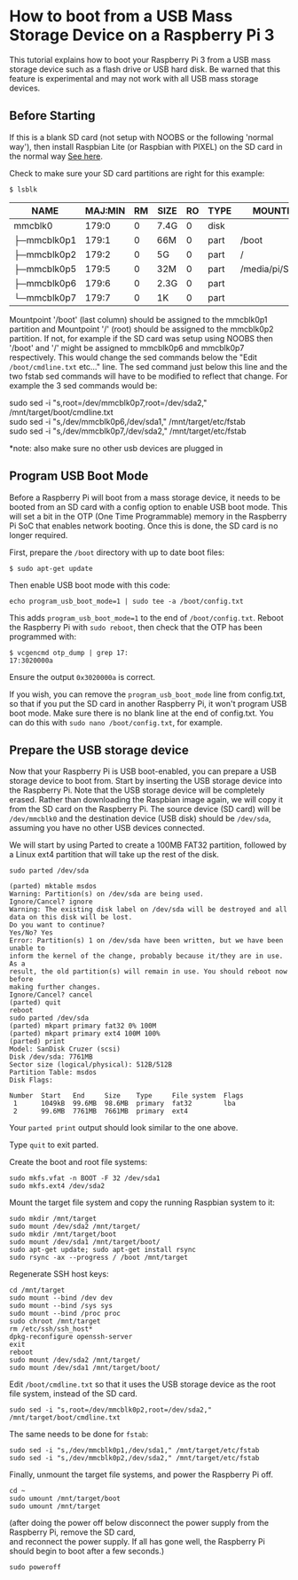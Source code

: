 # How to boot from a USB Mass Storage Device on a Raspberry Pi 3
This tutorial explains how to boot your Raspberry Pi 3 from a USB mass storage device such as a flash drive or USB hard disk. Be warned that this feature is experimental and may not work with all USB mass storage devices.

## Before Starting
If this is a blank SD card (not setup with NOOBS or the following 'normal way'), then install Raspbian Lite (or Raspbian with PIXEL) on the SD card in the normal way [See here](../../../installation/installing-images/README.md).  

Check to make sure your SD card partitions are right for this example:
```
$ lsblk
```
NAME        | MAJ:MIN | RM  | SIZE | RO | TYPE | MOUNTPOINT         |
------------|---------|-----|------|----|------|--------------------|
mmcblk0     | 179:0   |  0  | 7.4G | 0  | disk |                    |
├─mmcblk0p1 | 179:1   |  0  |  66M | 0  | part | /boot              |
├─mmcblk0p2 | 179:2   |  0  |   5G | 0  | part | /                  |
├─mmcblk0p5 | 179:5   |  0  |  32M | 0  | part | /media/pi/SETTINGS | 
├─mmcblk0p6 | 179:6   |  0  | 2.3G | 0  | part |                    | 
└─mmcblk0p7 | 179:7   |  0  |   1K | 0  | part |                    |

Mountpoint '/boot' (last column) should be assigned to the mmcblk0p1 partition and Mountpoint '/' (root) should be assigned to the mmcblk0p2 partition.  If not, for example if the SD card was setup using NOOBS then '/boot' and '/' might be assigned to mmcblk0p6 and mmcblk0p7 respectively.  This would change the sed commands below the "Edit `/boot/cmdline.txt` etc..." line. The sed command just below this line and the two fstab sed commands will have to be modified to reflect that change.  For example the 3 sed commands would be:  

sudo sed -i "s,root=/dev/mmcblk0p7,root=/dev/sda2," /mnt/target/boot/cmdline.txt  
sudo sed -i "s,/dev/mmcblk0p6,/dev/sda1," /mnt/target/etc/fstab  
sudo sed -i "s,/dev/mmcblk0p7,/dev/sda2," /mnt/target/etc/fstab   

*note: also make sure no other usb devices are plugged in  

## Program USB Boot Mode
Before a Raspberry Pi will boot from a mass storage device, it needs to be booted from an SD card with a config option to enable USB boot mode. This will set a bit in the OTP (One Time Programmable) memory in the Raspberry Pi SoC that enables network booting. Once this is done, the SD card is no longer required. 

First, prepare the `/boot` directory with up to date boot files:
```
$ sudo apt-get update
```
Then enable USB boot mode with this code: 
```
echo program_usb_boot_mode=1 | sudo tee -a /boot/config.txt
```

This adds `program_usb_boot_mode=1` to the end of `/boot/config.txt`. Reboot the Raspberry Pi with `sudo reboot`, then check that the OTP has been programmed with:

```
$ vcgencmd otp_dump | grep 17:
17:3020000a
```

Ensure the output `0x3020000a` is correct.

If you wish, you can remove the `program_usb_boot_mode` line from config.txt, so that if you put the SD card in another Raspberry Pi, it won't program USB boot mode. Make sure there is no blank line at the end of config.txt. You can do this with `sudo nano /boot/config.txt`, for example.

## Prepare the USB storage device
Now that your Raspberry Pi is USB boot-enabled, you can prepare a USB storage device to boot from. Start by inserting the USB storage device into the Raspberry Pi. Note that the USB storage device will be completely erased. Rather than downloading the Raspbian image again, we will copy it from the SD card on the Raspberry Pi. The source device (SD card) will be `/dev/mmcblk0` and the destination device (USB disk) should be `/dev/sda`, assuming you have no other USB devices connected.

We will start by using Parted to create a 100MB FAT32 partition, followed by a Linux ext4 partition that will take up the rest of the disk.

```
sudo parted /dev/sda

(parted) mktable msdos
Warning: Partition(s) on /dev/sda are being used.
Ignore/Cancel? ignore
Warning: The existing disk label on /dev/sda will be destroyed and all data on this disk will be lost.  
Do you want to continue?
Yes/No? Yes
Error: Partition(s) 1 on /dev/sda have been written, but we have been unable to
inform the kernel of the change, probably because it/they are in use. As a
result, the old partition(s) will remain in use. You should reboot now before
making further changes.
Ignore/Cancel? cancel
(parted) quit
reboot
sudo parted /dev/sda
(parted) mkpart primary fat32 0% 100M
(parted) mkpart primary ext4 100M 100%
(parted) print
Model: SanDisk Cruzer (scsi)  
Disk /dev/sda: 7761MB  
Sector size (logical/physical): 512B/512B  
Partition Table: msdos  
Disk Flags:  

Number  Start   End     Size    Type     File system  Flags  
 1      1049kB  99.6MB  98.6MB  primary  fat32        lba  
 2      99.6MB  7761MB  7661MB  primary  ext4  
```
Your `parted print` output should look similar to the one above.

Type `quit` to exit parted.

Create the boot and root file systems:
```
sudo mkfs.vfat -n BOOT -F 32 /dev/sda1
sudo mkfs.ext4 /dev/sda2
```

Mount the target file system and copy the running Raspbian system to it:
```
sudo mkdir /mnt/target
sudo mount /dev/sda2 /mnt/target/
sudo mkdir /mnt/target/boot
sudo mount /dev/sda1 /mnt/target/boot/
sudo apt-get update; sudo apt-get install rsync
sudo rsync -ax --progress / /boot /mnt/target
```

Regenerate SSH host keys:
```
cd /mnt/target
sudo mount --bind /dev dev
sudo mount --bind /sys sys
sudo mount --bind /proc proc
sudo chroot /mnt/target
rm /etc/ssh/ssh_host*
dpkg-reconfigure openssh-server
exit
reboot
sudo mount /dev/sda2 /mnt/target/
sudo mount /dev/sda1 /mnt/target/boot/
```

Edit `/boot/cmdline.txt` so that it uses the USB storage device as the root file system, instead of the SD card.

```
sudo sed -i "s,root=/dev/mmcblk0p2,root=/dev/sda2," /mnt/target/boot/cmdline.txt
```

The same needs to be done for `fstab`:
```
sudo sed -i "s,/dev/mmcblk0p1,/dev/sda1," /mnt/target/etc/fstab
sudo sed -i "s,/dev/mmcblk0p2,/dev/sda2," /mnt/target/etc/fstab
```

Finally, unmount the target file systems, and power the Raspberry Pi off.
```
cd ~
sudo umount /mnt/target/boot 
sudo umount /mnt/target
```
(after doing the power off below disconnect the power supply from the Raspberry Pi, remove the SD card,  
and reconnect the power supply. If all has gone well, the Raspberry Pi should begin to boot after a few seconds.)
```
sudo poweroff 
```
